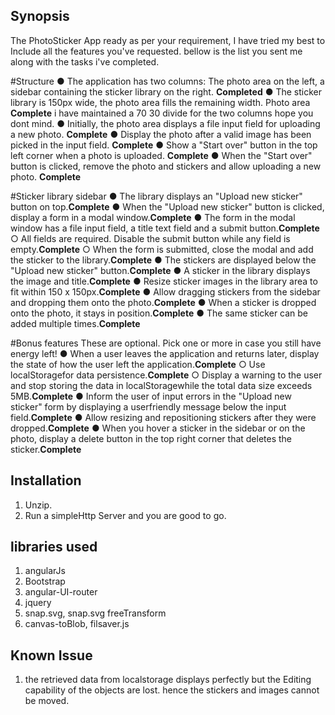 ## Synopsis

The PhotoSticker App ready as per your requirement, I have tried my best to Include all the features you've requested. bellow is the list you sent me
along with the tasks i've completed.

#Structure
● The application has two columns: The photo area on the left, a sidebar containing the
sticker library on the right. **Completed**
● The sticker library is 150px wide, the photo area fills the remaining width.
Photo area **Complete** i have maintained a 70 30 divide for the two columns hope you dont mind.
● Initially, the photo area displays a file input field for uploading a new photo. **Complete**
● Display the photo after a valid image has been picked in the input field. **Complete**
● Show a "Start over" button in the top left corner when a photo is uploaded. **Complete**
● When the "Start over" button is clicked, remove the photo and stickers and allow
uploading a new photo. **Complete**


#Sticker library sidebar
● The library displays an "Upload new sticker" button on top.**Complete**
● When the "Upload new sticker" button is clicked, display a form in a modal window.**Complete**
● The form in the modal window has a file input field, a title text field and a submit button.**Complete**
  ○ All fields are required. Disable the submit button while any field is empty.**Complete**
  ○ When the form is submitted, close the modal and add the sticker to the library.**Complete**
● The stickers are displayed below the "Upload new sticker" button.**Complete**
● A sticker in the library displays the image and title.**Complete**
● Resize sticker images in the library area to fit within 150 x 150px.**Complete**
● Allow dragging stickers from the sidebar and dropping them onto the photo.**Complete**
● When a sticker is dropped onto the photo, it stays in position.**Complete**
● The same sticker can be added multiple times.**Complete**


#Bonus features
These are optional. Pick one or more in case you still have energy left!
● When a user leaves the application and returns later, display the state of how the user
left the application.**Complete**
○ Use localStoragefor data persistence.**Complete**
○ Display a warning to the user and stop storing the data in localStoragewhile
the total data size exceeds 5MB.**Complete**
● Inform the user of input errors in the "Upload new sticker" form by displaying a
user­friendly message below the input field.**Complete**
● Allow resizing and repositioning stickers after they were dropped.**Complete**
● When you hover a sticker in the sidebar or on the photo, display a delete button in the
top right corner that deletes the sticker.**Complete**


## Installation

 1) Unzip.
 2) Run a simpleHttp Server and you are good to go.

## libraries used

  1) angularJs
  2) Bootstrap
  3) angular-UI-router
  4) jquery
  5) snap.svg, snap.svg freeTransform
  6) canvas-toBlob, filsaver.js

## Known Issue

  1) the retrieved data from localstorage displays perfectly but the Editing capability of the objects are lost.
      hence the stickers and images cannot be moved.
